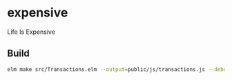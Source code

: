 # expensive

Life Is Expensive

## Build

``` bash
elm make src/Transactions.elm --output=public/js/transactions.js --debug
```
